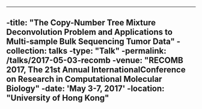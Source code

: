 ----
-title: "The Copy-Number Tree Mixture Deconvolution Problem and Applications to Multi-sample Bulk Sequencing Tumor Data"
-collection: talks
-type: "Talk"
-permalink: /talks/2017-05-03-recomb
-venue: "RECOMB 2017, The 21st Annual InternationalConference on Research in Computational Molecular Biology"
-date: 'May 3-7, 2017'
-location: "University of Hong Kong"
----